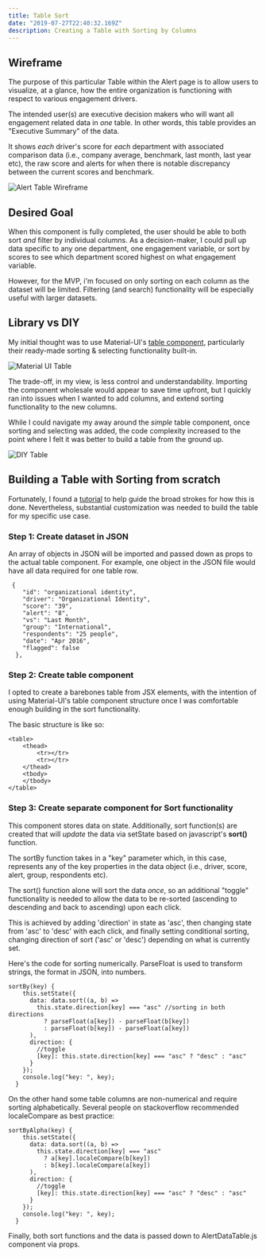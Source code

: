 ```yaml
---
title: Table Sort
date: "2019-07-27T22:40:32.169Z"
description: Creating a Table with Sorting by Columns
---
```


## Wireframe

The purpose of this particular Table within the Alert page is to allow users to visualize, at a glance, how the entire organization is functioning with respect to various engagement drivers.

The intended user(s) are executive decision makers who will want all engagement related data in _one_ table. In other words, this table provides an "Executive Summary" of the data.

It shows _each_ driver's score for _each_ department with associated comparison data (i.e., company average, benchmark, last month, last year etc), the raw score and alerts for when there is notable discrepancy between the current scores and benchmark.

![Alert Table Wireframe](./alert_wire.png)

## Desired Goal

When this component is fully completed, the user should be able to both sort _and_ filter by individual columns. As a decision-maker, I could pull up data specific to any one department, one engagement variable, or sort by scores to see which department scored highest on what engagement variable.

However, for the MVP, i'm focused on only sorting on each column as the dataset will be limited. Filtering (and search) functionality will be especially useful with larger datasets.

## Library vs DIY

My initial thought was to use Material-UI's [table component](https://material-ui.com/components/tables/), particularly their ready-made sorting & selecting functionality built-in.

![Material UI Table](./materialui_table.png)

The trade-off, in my view, is less control and understandability. Importing the component wholesale would appear to save time upfront, but I quickly ran into issues when I wanted to add columns, and extend sorting functionality to the new columns.

While I could navigate my away around the _simple_ table component, once sorting and selecting was added, the code complexity increased to the point where I felt it was better to build a table from the ground up.

![DIY Table](./react_table.png)

## Building a Table with Sorting from scratch

Fortunately, I found a [tutorial](https://www.youtube.com/watch?v=akxsFgM7DPA) to help guide the broad strokes for how this is done. Nevertheless, substantial customization was needed to build the table for my specific use case.

### Step 1: Create dataset in JSON

An array of objects in JSON will be imported and passed down as props to the actual table component. For example, one object in the JSON file would have all data required for one table row.

```
 {
    "id": "organizational identity",
    "driver": "Organizational Identity",
    "score": "39",
    "alert": "8",
    "vs": "Last Month",
    "group": "International",
    "respondents": "25 people",
    "date": "Apr 2016",
    "flagged": false
  },
```

### Step 2: Create table component

I opted to create a barebones table from JSX elements, with the intention of using Material-UI's table component structure once I was comfortable enough building in the sort functionality.

The basic structure is like so:

```
<table>
    <thead>
        <tr></tr>
        <tr></tr>
    </thead>
    <tbody>
    </tbody>
</table>
```

### Step 3: Create separate component for Sort functionality

This component stores data on state. Additionally, sort function(s) are created that will _update_ the data via setState based on javascript's **sort()** function.

The sortBy function takes in a "key" parameter which, in this case, represents any of the key properties in the data object (i.e., driver, score, alert, group, respondents etc).

The sort() function alone will sort the data _once_, so an additional "toggle" functionality is needed to allow the data to be re-sorted (ascending to descending and back to ascending) upon each click.

This is achieved by adding 'direction' in state as 'asc', then changing state from 'asc' to 'desc' with each click, and finally setting conditional sorting, changing direction of sort ('asc' or 'desc') depending on what is currently set.

Here's the code for sorting numerically. ParseFloat is used to transform strings, the format in JSON, into numbers.

```
sortBy(key) {
    this.setState({
      data: data.sort((a, b) =>
        this.state.direction[key] === "asc" //sorting in both directions
          ? parseFloat(a[key]) - parseFloat(b[key])
          : parseFloat(b[key]) - parseFloat(a[key])
      ),
      direction: {
        //toggle
        [key]: this.state.direction[key] === "asc" ? "desc" : "asc"
      }
    });
    console.log("key: ", key);
  }
```

On the other hand some table columns are non-numerical and require sorting alphabetically. Several people on stackoverflow recommended localeCompare as best practice:

```
sortByAlpha(key) {
    this.setState({
      data: data.sort((a, b) =>
        this.state.direction[key] === "asc"
          ? a[key].localeCompare(b[key])
          : b[key].localeCompare(a[key])
      ),
      direction: {
        //toggle
        [key]: this.state.direction[key] === "asc" ? "desc" : "asc"
      }
    });
    console.log("key: ", key);
  }
```

Finally, both sort functions and the data is passed down to AlertDataTable.js component via props.
